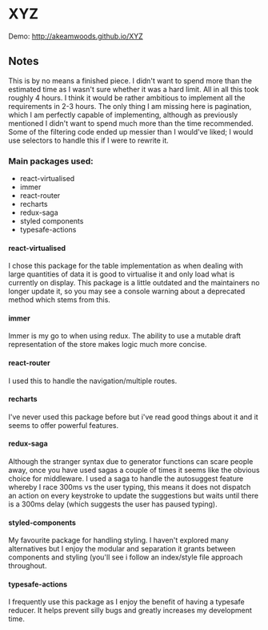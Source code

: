 # XYZ
Demo: http://akeamwoods.github.io/XYZ

## Notes
This is by no means a finished piece. I didn't want to spend more than the estimated time as I wasn't sure whether it was a hard limit. All in all this took roughly 4 hours. I think it would be rather ambitious to implement all the requirements in 2-3 hours. The only thing I am missing here is pagination, which I am perfectly capable of implementing, although as previously mentioned I didn't want to spend much more than the time recommended. Some of the filtering code ended up messier than I would've liked; I would use selectors to handle this if I were to rewrite it. 

### Main packages used:
- react-virtualised
- immer
- react-router
- recharts
- redux-saga
- styled components
- typesafe-actions

#### react-virtualised
I chose this package for the table implementation as when dealing with large quantities of data it is good to virtualise it and only load what is currently on display. This package is a little outdated and the maintainers no longer update it, so you may see a console warning about a deprecated method which stems from this.

#### immer
Immer is my go to when using redux. The ability to use a mutable draft representation of the store makes logic much more concise.

#### react-router
I used this to handle the navigation/multiple routes. 

#### recharts
I've never used this package before but i've read good things about it and it seems to offer powerful features. 

#### redux-saga
Although the stranger syntax due to generator functions can scare people away, once you have used sagas a couple of times it seems like the obvious choice for middleware. I used a saga to handle the autosuggest feature whereby I race 300ms vs the user typing, this means it does not dispatch an action on every keystroke to update the suggestions but waits until there is a 300ms delay (which suggests the user has paused typing).

#### styled-components 
My favourite package for handling styling. I haven't explored many alternatives but I enjoy the modular and separation it grants between components and styling (you'll see i follow an index/style file approach throughout. 

#### typesafe-actions
I frequently use this package as I enjoy the benefit of having a typesafe reducer. It helps prevent silly bugs and greatly increases my development time.


